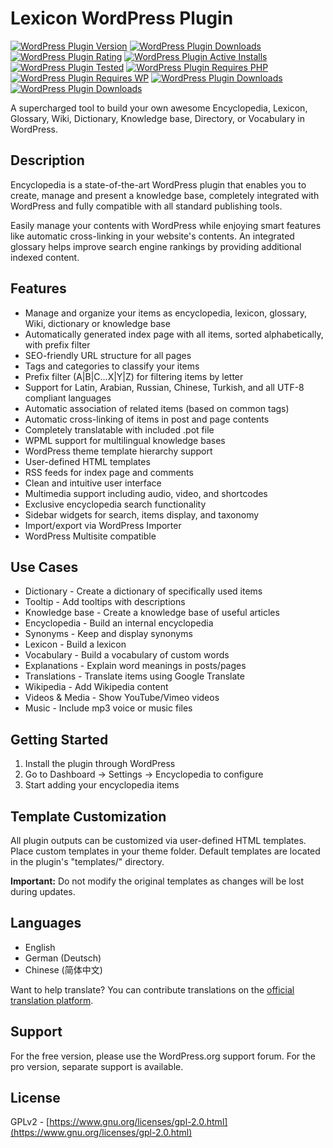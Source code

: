 ﻿# Lexicon WordPress Plugin

[![WordPress Plugin Version](https://img.shields.io/wordpress/plugin/v/lexicon-svko.svg)](https://wordpress.org/plugins/lexicon-svko/) [![WordPress Plugin Downloads](https://img.shields.io/wordpress/plugin/dt/lexicon-svko.svg)](https://wordpress.org/plugins/lexicon-svko/) [![WordPress Plugin Rating](https://img.shields.io/wordpress/plugin/r/lexicon-svko.svg)](https://wordpress.org/plugins/lexicon-svko/) [![WordPress Plugin Active Installs](https://img.shields.io/wordpress/plugin/installs/lexicon-svko.svg)](https://wordpress.org/plugins/lexicon-svko/) [![WordPress Plugin Tested](https://img.shields.io/wordpress/plugin/tested/lexicon-svko.svg)](https://wordpress.org/plugins/lexicon-svko/) [![WordPress Plugin Requires PHP](https://img.shields.io/wordpress/plugin/requirements/lexicon-svko.svg)](https://wordpress.org/plugins/lexicon-svko/) [![WordPress Plugin Requires WP](https://img.shields.io/wordpress/plugin/wp-version/lexicon-svko.svg)](https://wordpress.org/plugins/lexicon-svko/) [![WordPress Plugin Downloads](https://img.shields.io/wordpress/plugin/installs/lexicon-svko.svg)](https://wordpress.org/plugins/lexicon-svko/) [![WordPress Plugin Downloads](https://img.shields.io/wordpress/plugin/installs/lexicon-svko.svg)](https://wordpress.org/plugins/lexicon-svko/)

A supercharged tool to build your own awesome Encyclopedia, Lexicon, Glossary, Wiki, Dictionary, Knowledge base, Directory, or Vocabulary in WordPress.

## Description

Encyclopedia is a state-of-the-art WordPress plugin that enables you to create, manage and present a knowledge base, completely integrated with WordPress and fully compatible with all standard publishing tools.

Easily manage your contents with WordPress while enjoying smart features like automatic cross-linking in your website's contents. An integrated glossary helps improve search engine rankings by providing additional indexed content.

## Features

* Manage and organize your items as encyclopedia, lexicon, glossary, Wiki, dictionary or knowledge base
* Automatically generated index page with all items, sorted alphabetically, with prefix filter
* SEO-friendly URL structure for all pages
* Tags and categories to classify your items
* Prefix filter (A|B|C...X|Y|Z) for filtering items by letter
* Support for Latin, Arabian, Russian, Chinese, Turkish, and all UTF-8 compliant languages
* Automatic association of related items (based on common tags)
* Automatic cross-linking of items in post and page contents
* Completely translatable with included .pot file
* WPML support for multilingual knowledge bases
* WordPress theme template hierarchy support
* User-defined HTML templates
* RSS feeds for index page and comments
* Clean and intuitive user interface
* Multimedia support including audio, video, and shortcodes
* Exclusive encyclopedia search functionality
* Sidebar widgets for search, items display, and taxonomy
* Import/export via WordPress Importer
* WordPress Multisite compatible

## Use Cases

* Dictionary - Create a dictionary of specifically used items
* Tooltip - Add tooltips with descriptions
* Knowledge base - Create a knowledge base of useful articles
* Encyclopedia - Build an internal encyclopedia
* Synonyms - Keep and display synonyms
* Lexicon - Build a lexicon
* Vocabulary - Build a vocabulary of custom words
* Explanations - Explain word meanings in posts/pages
* Translations - Translate items using Google Translate
* Wikipedia - Add Wikipedia content
* Videos & Media - Show YouTube/Vimeo videos
* Music - Include mp3 voice or music files

## Getting Started

1. Install the plugin through WordPress
2. Go to Dashboard -> Settings -> Encyclopedia to configure
3. Start adding your encyclopedia items

## Template Customization

All plugin outputs can be customized via user-defined HTML templates. Place custom templates in your theme folder. Default templates are located in the plugin's "templates/" directory.

**Important:** Do not modify the original templates as changes will be lost during updates.

## Languages

* English
* German (Deutsch)
* Chinese (简体中文)

Want to help translate? You can contribute translations on the [official translation platform](https://translate.wordpress.org/projects/wp-plugins/lexicon-svko/).

## Support

For the free version, please use the WordPress.org support forum. For the pro version, separate support is available.

## License

GPLv2 - [https://www.gnu.org/licenses/gpl-2.0.html](https://www.gnu.org/licenses/gpl-2.0.html)
